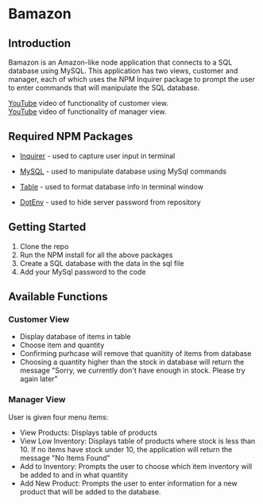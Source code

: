 # Bamazon

## Introduction

Bamazon is an Amazon-like node application that connects to a SQL database using MySQL. This application has two views, customer and manager, each of which uses the NPM Inquirer package to prompt the user to enter commands that will manipulate the SQL database.

[YouTube](https://youtu.be/84QnAOHHAKo) video of functionality of customer view.
<br>
[YouTube](https://youtu.be/5vX3ZIRpKNQ) video of functionality of manager view.

## Required NPM Packages
   * [Inquirer](https://www.npmjs.com/package/inquirer) - used to capture user input in terminal

   * [MySQL](https://www.npmjs.com/package/mysql) - used to manipulate database using MySql commands

   * [Table](https://www.npmjs.com/package/table) - used to format database info in terminal window

   * [DotEnv](https://www.npmjs.com/package/dotenv) - used to hide server password from repository

## Getting Started
1. Clone the repo
2. Run the NPM install for all the above packages
3. Create a SQL database with the data in the sql file
4. Add your MySql password to the code

## Available Functions
### Customer View
* Display database of items in table
* Choose item and quantity
* Confirming purhcase will remove that quanitity of items from database
* Choosing a quantity higher than the stock in database will return the message "Sorry, we currently don't have enough in stock. Please try again later"

### Manager View
User is given four menu items:
* View Products: Displays table of products
* View Low Inventory: Displays table of products where stock is less than 10. If no items have stock under 10, the application will return the message "No Items Found"
* Add to Inventory: Prompts the user to choose which item inventory will be added to and in what quantity
* Add New Product: Prompts the user to enter information for a new product that will be added to the database.